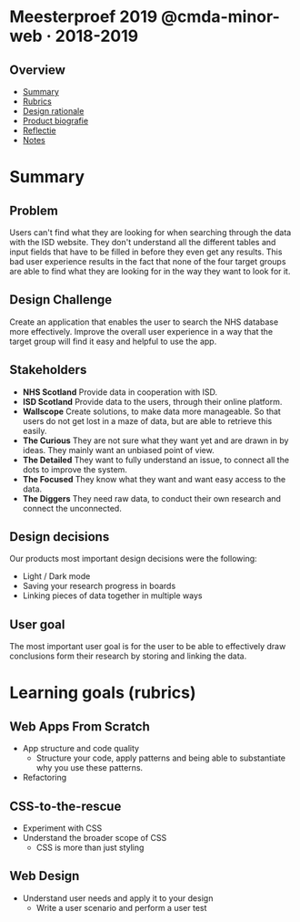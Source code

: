 # Meesterproef 2019 @cmda-minor-web · 2018-2019

## Overview
* [Summary](#Summary)
* [Rubrics](#Rubrics)
* [Design rationale](https://github.com/Maikxx/360-wallscope/blob/master/docs/DESIGN_RATIONAL.md)
* [Product biografie](./product-biografie/README.md)
* [Reflectie](./reflectie/README.md)
* [Notes](./360-wallscope/README.md)

# Summary
## Problem
Users can't find what they are looking for when searching through the data with the ISD website. They don't understand all the different tables and input fields that have to be filled in before they even get any results. This bad user experience results in the fact that none of the four target groups are able to find what they are looking for in the way they want to look for it.

## Design Challenge
Create an application that enables the user to search the NHS database more effectively. Improve the overall user experience in a way that the target group will find it easy and helpful to use the app.

## Stakeholders
* **NHS Scotland**
    Provide data in cooperation with ISD.
* **ISD Scotland**
    Provide data to the users, through their online platform.
* **Wallscope**
    Create solutions, to make data more manageable. So that users do not get lost in a maze of data, but are able to retrieve this easily.
* **The Curious**
    They are not sure what they want yet and are drawn in by ideas. They mainly want an unbiased point of view.
* **The Detailed**
    They want to fully understand an issue, to connect all the dots to improve the system.
* **The Focused**
    They know what they want and want easy access to the data.
* **The Diggers**
    They need raw data, to conduct their own research and connect the unconnected.

## Design decisions
Our products most important design decisions were the following:

* Light / Dark mode
* Saving your research progress in boards
* Linking pieces of data together in multiple ways

## User goal
The most important user goal is for the user to be able to effectively draw conclusions form their research by storing and linking the data. 

# Learning goals (rubrics)
## Web Apps From Scratch
* App structure and code quality
    * Structure your code, apply patterns and being able to substantiate why you use these patterns.
* Refactoring

## CSS-to-the-rescue
* Experiment with CSS
* Understand the broader scope of CSS
    * CSS is more than just styling

## Web Design
* Understand user needs and apply it to your design
    * Write a user scenario and perform a user test

